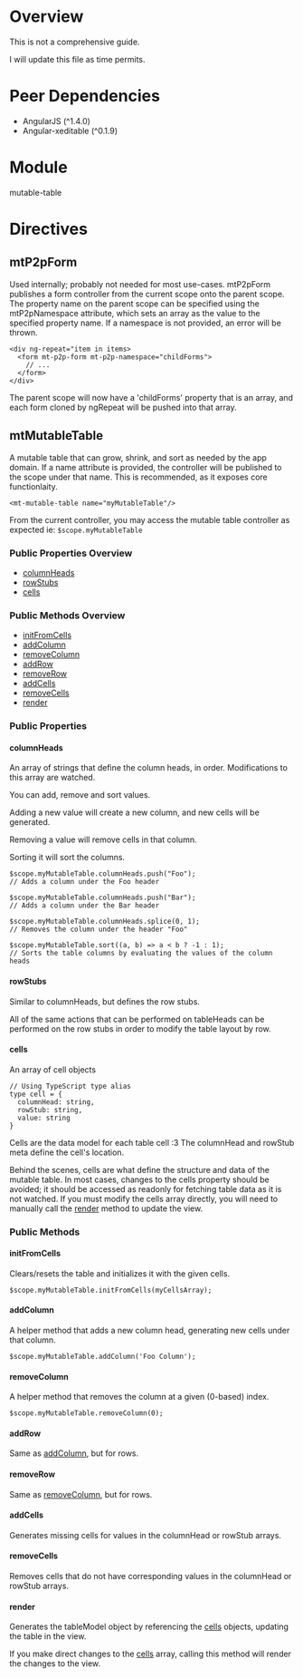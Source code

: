 # Overview

This is not a comprehensive guide. 

I will update this file as time permits.

# Peer Dependencies

- AngularJS (^1.4.0)
- Angular-xeditable (^0.1.9)

# Module

mutable-table 

# Directives

## mtP2pForm 

Used internally; probably not needed for most use-cases. mtP2pForm publishes a form controller 
from the current scope onto the parent scope. 
The property name on the parent scope can be specified using the mtP2pNamespace attribute, which
sets an array as the value to the specified property name. 
If a namespace is not provided, an error will be thrown. 

```
<div ng-repeat="item in items>
  <form mt-p2p-form mt-p2p-namespace="childForms">
    // ... 
  </form>
</div>
```

The parent scope will now have a 'childForms' property that is an array, and each form cloned by ngRepeat
will be pushed into that array.

## mtMutableTable

A mutable table that can grow, shrink, and sort as needed by the app domain.
If a name attribute is provided, the controller will be published to the scope 
under that name. This is recommended, as it exposes core functionlaity.

```
<mt-mutable-table name="myMutableTable"/>
```

From the current controller, you may access the mutable table controller as expected ie: 
`$scope.myMutableTable`

### Public Properties Overview

- [columnHeads](#columnHeads)
- [rowStubs](#rowStubs)
- [cells](#cells)

### Public Methods Overview

- [initFromCells](#initFromCells)
- [addColumn](#addColumn)
- [removeColumn](#removeColumn)
- [addRow](#addRow)
- [removeRow](#removeRow)
- [addCells](#addCells)
- [removeCells](#removeCells)
- [render](#render)

### Public Properties

#### <a name="columnHeads">columnHeads</a>

An array of strings that define the column heads, in order. 
Modifications to this array are watched. 

You can add, remove and sort values.

Adding a new value will create a new column, and new cells will be generated.

Removing a value will remove cells in that column.

Sorting it will sort the columns.

```
$scope.myMutableTable.columnHeads.push("Foo"); 
// Adds a column under the Foo header

$scope.myMutableTable.columnHeads.push("Bar"); 
// Adds a column under the Bar header

$scope.myMutableTable.columnHeads.splice(0, 1); 
// Removes the column under the header "Foo"

$scope.myMutableTable.sort((a, b) => a < b ? -1 : 1); 
// Sorts the table columns by evaluating the values of the column heads
```

#### <a name="rowStubs">rowStubs</a>

Similar to columnHeads, but defines the row stubs. 

All of the same actions that can be performed on tableHeads can be performed 
on the row stubs in order to modify the table layout by row.

#### <a name="cells">cells</a>

An array of cell objects 

```
// Using TypeScript type alias
type cell = {
  columnHead: string,
  rowStub: string,
  value: string
}
```

Cells are the data model for each table cell :3 
The columnHead and rowStub meta define the cell's location.

Behind the scenes, cells are what define the structure and data of the mutable table.
In most cases, changes to the cells property should be avoided; it should be accessed as readonly for fetching table data as it is not watched. If you must modify the cells array directly, you will need to manually call the [render](#render) method to update the view.

### Public Methods

#### <a name="initFromCells">initFromCells</a>

Clears/resets the table and initializes it with the given cells.

```
$scope.myMutableTable.initFromCells(myCellsArray);
```

#### <a name="addColumn">addColumn</a>

A helper method that adds a new column head, generating new cells under that column.

```
$scope.myMutableTable.addColumn('Foo Column');
```

#### <a name="removeColumn">removeColumn</a>

A helper method that removes the column at a given (0-based) index.

```
$scope.myMutableTable.removeColumn(0);
```

#### <a name="addRow">addRow</a>

Same as [addColumn](#addColumn), but for rows.

#### <a name="removeRow">removeRow</a>

Same as [removeColumn](#removeColumn), but for rows.

#### <a name="addCells">addCells</a>

Generates missing cells for values in the columnHead or rowStub arrays.

#### <a name="removeCells">removeCells</a>

Removes cells that do not have corresponding values in the columnHead or rowStub arrays.

#### <a name="render">render</a>

Generates the tableModel object by referencing the [cells](#cells) objects, updating the table in the view.

If you make direct changes to the [cells](#cells) array, calling this method will render the changes to the view.